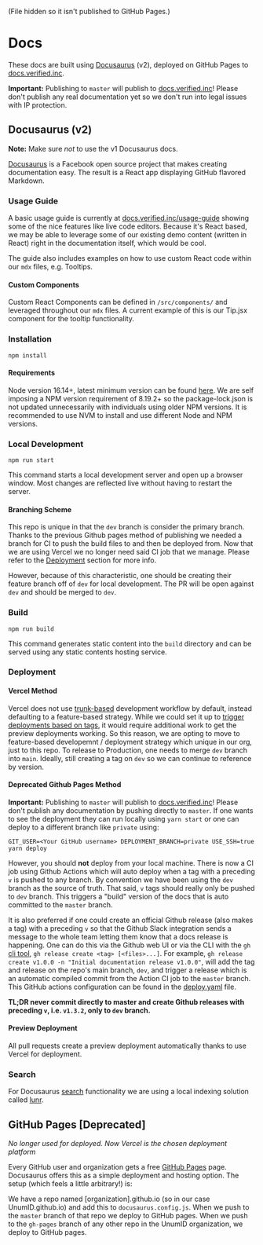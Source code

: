 (File hidden so it isn't published to GitHub Pages.)

# Docs

These docs are built using [Docusaurus](https://v2.docusaurus.io/docs/) (v2), deployed on GitHub Pages to [docs.verified.inc](https://docs.verified.inc/).

**Important:** Publishing to `master` will publish to [docs.verified.inc](https://docs.verified.inc/)! Please don't publish any real documentation yet so we don't run into legal issues with IP protection.

## Docusaurus (v2)

**Note:** Make sure _not_ to use the v1 Docusaurus docs.

[Docusaurus](https://v2.docusaurus.io/docs/) is a Facebook open source project that makes creating documentation easy. The result is a React app displaying GitHub flavored Markdown. 

### Usage Guide
A basic usage guide is currently at [docs.verified.inc/usage-guide](https://docs.verified.inc/usage-guide) showing some of the nice features like live code editors. Because it's React based, we may be able to leverage some of our existing demo content (written in React) right in the documentation itself, which would be cool. 

The guide also includes examples on how to use custom React code within our `mdx` files, e.g. Tooltips.

#### Custom Components
Custom React Components can be defined in `/src/components/` and leveraged throughout our `mdx` files. A current example of this is our Tip.jsx component for the tooltip functionality.

### Installation
```console
npm install
```

#### Requirements
Node version 16.14+, latest minimum version can be found [here](https://docusaurus.io/docs/installation#requirements). We are self imposing a NPM version requirement of 8.19.2+ so the package-lock.json is not updated unnecessarily with individuals using older NPM versions. It is recommended to use NVM to install and use different Node and NPM versions. 

### Local Development

```console
npm run start
```

This command starts a local development server and open up a browser window. Most changes are reflected live without having to restart the server.

#### Branching Scheme

This repo is unique in that the `dev` branch is consider the primary branch. Thanks to the previous Github pages method of publishing we needed a branch for CI to push the build files to and then be deployed from. Now that we are using Vercel we no longer need said CI job that we manage. Please refer to the [Deployment](#deployment) section for more info.

However, because of this characteristic, one should be creating their feature branch off of `dev` for local development. The PR will be open against `dev` and should be merged to `dev`.

### Build

```console
npm run build
```

This command generates static content into the `build` directory and can be served using any static contents hosting service.

### Deployment

#### Vercel Method

Vercel does not use [trunk-based](https://circleci.com/blog/trunk-vs-feature-based-dev/) development workflow by default, instead defaulting to a feature-based strategy. While we could set it up to [trigger deployments based on tags](https://vercel.com/guides/can-you-deploy-based-on-tags-releases-on-vercel), it would require additional work to get the preview deployments working. So this reason, we are opting to move to feature-based developemnt / deployment strategy which unique in our org, just to this repo. To release to Production, one needs to merge `dev` branch into `main`. Ideally, still creating a tag on `dev` so we can continue to reference by version. 

#### Deprecated Github Pages Method

**Important:** Publishing to `master` will publish to [docs.verified.inc](https://docs.verified.inc/)! Please don't publish any documentation by pushing directly to `master`. If one wants to see the deployment they can run locally using `yarn start` or one can deploy to a different branch like `private` using:

```console
GIT_USER=<Your GitHub username> DEPLOYMENT_BRANCH=private USE_SSH=true yarn deploy
```

However, you should **not** deploy from your local machine. There is now a CI job using Github Actions which will auto deploy when a tag with a preceding `v` is pushed to any branch. By convention we have been using the `dev` branch as the source of truth. That said, `v` tags should really only be pushed to `dev` branch. This triggers a "build" version of the docs that is auto committed to the `master` branch.

It is also preferred if one could create an official Github release (also makes a tag) with a preceding `v` so that the Github Slack integration sends a message to the whole team letting them know that a docs release is happening. One can do this via the Github web UI or via the CLI with the `gh` [cli tool](https://cli.github.com/manual/gh_release_create), `gh release create <tag> [<files>...]`. For example, `gh release create v1.0.0 -n "Initial documentation release v1.0.0"`, will add the tag and release on the repo's main branch, `dev`, and trigger a release which is an automatic compiled commit from the Action CI job to the `master` branch. This GitHub actions configuration can be found in the [deploy.yaml](.github/workflows/deploy.yaml) file. 

**TL;DR never commit directly to master and create Github releases with preceding `v`, i.e. `v1.3.2`, only to `dev` branch.**

#### Preview Deployment

All pull requests create a preview deployment automatically thanks to use Vercel for deployment.

### Search

For Docusaurus [search](https://docusaurus.io/docs/search) functionality we are using a local indexing solution called [lunr](https://github.com/praveenn77/docusaurus-lunr-search#options-available).

## GitHub Pages [Deprecated]

*No longer used for deployed. Now Vercel is the chosen deployment platform*

Every GitHub user and organization gets a free [GitHub Pages](https://pages.github.com/) page. Docusaurus offers this as a simple deployment and hosting option. The setup (which feels a little arbitrary!) is:

We have a repo named [organization].github.io (so in our case UnumID.github.io) and add this to `docusaurus.config.js`.
When we push to the `master` branch of that repo we deploy to GitHub pages.
When we push to the `gh-pages` branch of any other repo in the UnumID organization, we deploy to GitHub pages.
